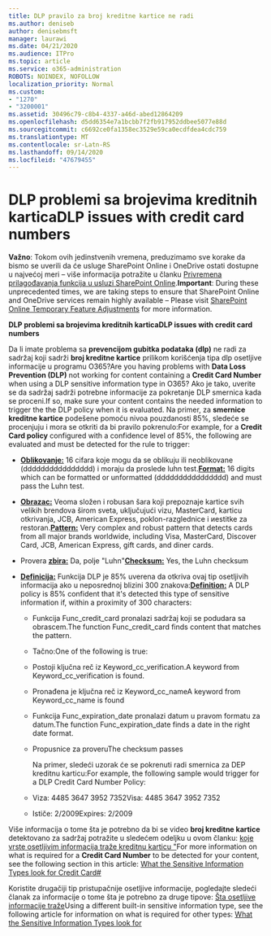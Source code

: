 ```yaml
---
title: DLP pravilo za broj kreditne kartice ne radi
ms.author: deniseb
author: denisebmsft
manager: laurawi
ms.date: 04/21/2020
ms.audience: ITPro
ms.topic: article
ms.service: o365-administration
ROBOTS: NOINDEX, NOFOLLOW
localization_priority: Normal
ms.custom:
- "1270"
- "3200001"
ms.assetid: 30496c79-c8b4-4337-a46d-abed12864209
ms.openlocfilehash: d5dd6354e7a1bcbb7f2fb917952ddbee5077e88d
ms.sourcegitcommit: c6692ce0fa1358ec3529e59ca0ecdfdea4cdc759
ms.translationtype: MT
ms.contentlocale: sr-Latn-RS
ms.lasthandoff: 09/14/2020
ms.locfileid: "47679455"
---
```

# <a name="dlp-issues-with-credit-card-numbers"></a><span data-ttu-id="a1575-102">DLP problemi sa brojevima kreditnih kartica</span><span class="sxs-lookup"><span data-stu-id="a1575-102">DLP issues with credit card numbers</span></span>

<span data-ttu-id="a1575-103">**Važno**: Tokom ovih jedinstvenih vremena, preduzimamo sve korake da bismo se uverili da će usluge SharePoint Online i OneDrive ostati dostupne u najvećoj meri – više informacija potražite u članku [Privremena prilagođavanja funkcija u usluzi SharePoint Online](https://aka.ms/ODSPAdjustments).</span><span class="sxs-lookup"><span data-stu-id="a1575-103">**Important**: During these unprecedented times, we are taking steps to ensure that SharePoint Online and OneDrive services remain highly available – Please visit [SharePoint Online Temporary Feature Adjustments](https://aka.ms/ODSPAdjustments) for more information.</span></span>

<span data-ttu-id="a1575-104">**DLP problemi sa brojevima kreditnih kartica**</span><span class="sxs-lookup"><span data-stu-id="a1575-104">**DLP issues with credit card numbers**</span></span>

<span data-ttu-id="a1575-105">Da li imate problema sa **prevencijom gubitka podataka (dlp)** ne radi za sadržaj koji sadrži **broj kreditne kartice** prilikom korišćenja tipa dlp osetljive informacije u programu O365?</span><span class="sxs-lookup"><span data-stu-id="a1575-105">Are you having problems with **Data Loss Prevention (DLP)** not working for content containing a **Credit Card Number** when using a DLP sensitive information type in O365?</span></span> <span data-ttu-id="a1575-106">Ako je tako, uverite se da sadržaj sadrži potrebne informacije za pokretanje DLP smernica kada se proceni.</span><span class="sxs-lookup"><span data-stu-id="a1575-106">If so, make sure your content contains the needed information to trigger the the DLP policy when it is evaluated.</span></span> <span data-ttu-id="a1575-107">Na primer, za **smernice kreditne kartice** podešene pomoću nivoa pouzdanosti 85%, sledeće se procenjuju i mora se otkriti da bi pravilo pokrenulo:</span><span class="sxs-lookup"><span data-stu-id="a1575-107">For example, for a **Credit Card policy** configured with a confidence level of 85%, the following are evaluated and must be detected for the rule to trigger:</span></span>
  
- <span data-ttu-id="a1575-108">**[Oblikovanje:](https://docs.microsoft.com/microsoft-365/compliance/sensitive-information-type-entity-definitions#format-19)** 16 cifara koje mogu da se oblikuju ili neoblikovane (dddddddddddddddd) i moraju da proslede luhn test.</span><span class="sxs-lookup"><span data-stu-id="a1575-108">**[Format:](https://docs.microsoft.com/microsoft-365/compliance/sensitive-information-type-entity-definitions#format-19)** 16 digits which can be formatted or unformatted (dddddddddddddddd) and must pass the Luhn test.</span></span>

- <span data-ttu-id="a1575-109">**[Obrazac:](https://docs.microsoft.com/microsoft-365/compliance/sensitive-information-type-entity-definitions#pattern-19)** Veoma složen i robusan šara koji prepoznaje kartice svih velikih brendova širom sveta, uključujući vizu, MasterCard, karticu otkrivanja, JCB, American Express, poklon-razglednice i иestitke za restoran.</span><span class="sxs-lookup"><span data-stu-id="a1575-109">**[Pattern:](https://docs.microsoft.com/microsoft-365/compliance/sensitive-information-type-entity-definitions#pattern-19)** Very complex and robust pattern that detects cards from all major brands worldwide, including Visa, MasterCard, Discover Card, JCB, American Express, gift cards, and diner cards.</span></span>

- <span data-ttu-id="a1575-110">Provera **[zbira:](https://docs.microsoft.com/microsoft-365/compliance/sensitive-information-type-entity-definitions#checksum-19)** Da, polje "Luhn"</span><span class="sxs-lookup"><span data-stu-id="a1575-110">**[Checksum:](https://docs.microsoft.com/microsoft-365/compliance/sensitive-information-type-entity-definitions#checksum-19)** Yes, the Luhn checksum</span></span>

- <span data-ttu-id="a1575-111">**[Definicija:](https://docs.microsoft.com/microsoft-365/compliance/sensitive-information-type-entity-definitions#definition-19)** Funkcija DLP je 85% uverena da otkriva ovaj tip osetljivih informacija ako u neposrednoj blizini 300 znakova:</span><span class="sxs-lookup"><span data-stu-id="a1575-111">**[Definition:](https://docs.microsoft.com/microsoft-365/compliance/sensitive-information-type-entity-definitions#definition-19)** A DLP policy is 85% confident that it's detected this type of sensitive information if, within a proximity of 300 characters:</span></span>

  - <span data-ttu-id="a1575-112">Funkcija Func_credit_card pronalazi sadržaj koji se podudara sa obrascem.</span><span class="sxs-lookup"><span data-stu-id="a1575-112">The function Func_credit_card finds content that matches the pattern.</span></span>

  - <span data-ttu-id="a1575-113">Tačno:</span><span class="sxs-lookup"><span data-stu-id="a1575-113">One of the following is true:</span></span>

  - <span data-ttu-id="a1575-114">Postoji ključna reč iz Keyword_cc_verification.</span><span class="sxs-lookup"><span data-stu-id="a1575-114">A keyword from Keyword_cc_verification is found.</span></span>

  - <span data-ttu-id="a1575-115">Pronađena je ključna reč iz Keyword_cc_name</span><span class="sxs-lookup"><span data-stu-id="a1575-115">A keyword from Keyword_cc_name is found</span></span>

  - <span data-ttu-id="a1575-116">Funkcija Func_expiration_date pronalazi datum u pravom formatu za datum.</span><span class="sxs-lookup"><span data-stu-id="a1575-116">The function Func_expiration_date finds a date in the right date format.</span></span>

  - <span data-ttu-id="a1575-117">Propusnice za proveru</span><span class="sxs-lookup"><span data-stu-id="a1575-117">The checksum passes</span></span>

    <span data-ttu-id="a1575-118">Na primer, sledeći uzorak će se pokrenuti radi smernica za DEP kreditnu karticu:</span><span class="sxs-lookup"><span data-stu-id="a1575-118">For example, the following sample would trigger for a DLP Credit Card Number Policy:</span></span>

  - <span data-ttu-id="a1575-119">Viza: 4485 3647 3952 7352</span><span class="sxs-lookup"><span data-stu-id="a1575-119">Visa: 4485 3647 3952 7352</span></span>
  
  - <span data-ttu-id="a1575-120">Ističe: 2/2009</span><span class="sxs-lookup"><span data-stu-id="a1575-120">Expires: 2/2009</span></span>

<span data-ttu-id="a1575-121">Više informacija o tome šta je potrebno da bi se video **broj kreditne kartice** detektovano za sadržaj potražite u sledećem odeljku u ovom članku: [koje vrste osetljivim informacija traže kreditnu karticu "](https://docs.microsoft.com/microsoft-365/compliance/sensitive-information-type-entity-definitions#credit-card-number)</span><span class="sxs-lookup"><span data-stu-id="a1575-121">For more information on what is required for a **Credit Card Number** to be detected for your content, see the following section in this article: [What the Sensitive Information Types look for Credit Card#](https://docs.microsoft.com/microsoft-365/compliance/sensitive-information-type-entity-definitions#credit-card-number)</span></span>
  
<span data-ttu-id="a1575-122">Koristite drugačiji tip pristupačnije osetljive informacije, pogledajte sledeći članak za informacije o tome šta je potrebno za druge tipove: [Šta osetljive informacije traže](https://docs.microsoft.com/microsoft-365/compliance/sensitive-information-type-entity-definitions)</span><span class="sxs-lookup"><span data-stu-id="a1575-122">Using a different built-in sensitive information type, see the following article for information on what is required for other types: [What the Sensitive Information Types look for](https://docs.microsoft.com/microsoft-365/compliance/sensitive-information-type-entity-definitions)</span></span>
  